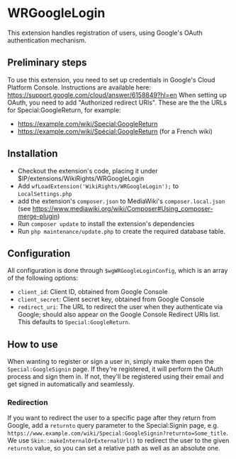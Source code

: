 WRGoogleLogin
=============

This extension handles registration of users, using Google's OAuth authentication mechanism.

## Preliminary steps
To use this extension, you need to set up credentials in Google's
Cloud Platform Console. Instructions are available here:
https://support.google.com/cloud/answer/6158849?hl=en
When setting up OAuth, you need to add  "Authorized redirect URIs".
These are the the URLs for Special:GoogleReturn, for example:
   - https://example.com/wiki/Special:GoogleReturn
   - https://example.com/wiki/Spécial:GoogleReturn (for a French wiki)

## Installation
- Checkout the extension's code, placing it under $IP/extensions/WikiRights/WRGoogleLogin
- Add `wfLoadExtension('WikiRights/WRGoogleLogin');` to `LocalSettings.php`
- add the extension's `composer.json` to MediaWiki's `composer.local.json`
  (see https://www.mediawiki.org/wiki/Composer#Using_composer-merge-plugin)
- Run `composer update` to install the extension's dependencies
- Run `php maintenance/update.php` to create the required database table.

## Configuration
All configuration is done through `$wgWRGoogleLoginConfig`, which is an
array of the following options:
- `client_id`:      Client ID, obtained from Google Console
- `client_secret`:  Client secret key, obtained from Google Console
- `redirect_uri`:   The URL to redirect the user when they authenticate
                    via Google; should also appear on the Google Console
                    Redirect URIs list. This defaults to `Special:GoogleReturn`.

## How to use
When wanting to register or sign a user in, simply make them open the
`Special:GoogleSignin` page. If they're registered, it will perform the
OAuth process and sign them in. If not, they'll be registered using
their email and get signed in automatically and seamlessly.

### Redirection
If you want to redirect the user to a specific page after they return
from Google, add a `returnto` query parameter to the Special:Signin
page, e.g. `https://www.example.com/wiki/Special:GoogleSignin?returnto=Some_title`.
We use `Skin::makeInternalOrExternalUrl()` to redirect the user to the
given `returnto` value, so you can set a relative path as well as an
absolute one.
